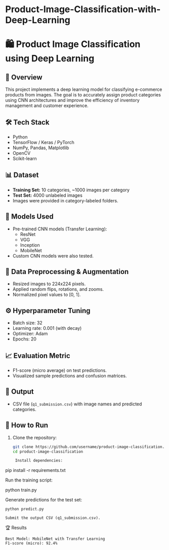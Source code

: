 # Product-Image-Classification-with-Deep-Learning
# 🛍️ Product Image Classification using Deep Learning

## 📖 Overview
This project implements a deep learning model for classifying e-commerce products from images. The goal is to accurately assign product categories using CNN architectures and improve the efficiency of inventory management and customer experience.

## 🛠️ Tech Stack
- Python
- TensorFlow / Keras / PyTorch
- NumPy, Pandas, Matplotlib
- OpenCV
- Scikit-learn

## 📊 Dataset
- **Training Set:** 10 categories, ~1000 images per category  
- **Test Set:** 4000 unlabeled images  
- Images were provided in category-labeled folders.

## 🚀 Models Used
- Pre-trained CNN models (Transfer Learning):
  - ResNet
  - VGG
  - Inception
  - MobileNet
- Custom CNN models were also tested.

## 🧪 Data Preprocessing & Augmentation
- Resized images to 224x224 pixels.
- Applied random flips, rotations, and zooms.
- Normalized pixel values to [0, 1].

## ⚙️ Hyperparameter Tuning
- Batch size: 32  
- Learning rate: 0.001 (with decay)  
- Optimizer: Adam  
- Epochs: 20  

## 📈 Evaluation Metric
- F1-score (micro average) on test predictions.  
- Visualized sample predictions and confusion matrices.  

## 📁 Output
- CSV file (`q1_submission.csv`) with image names and predicted categories.

## 🚀 How to Run
1. Clone the repository:
   ```bash
   git clone https://github.com/username/product-image-classification.git
   cd product-image-classification

    Install dependencies:

pip install -r requirements.txt

Run the training script:

python train.py

Generate predictions for the test set:

    python predict.py

    Submit the output CSV (q1_submission.csv).

🏆 Results

    Best Model: MobileNet with Transfer Learning
    F1-score (micro): 92.4%
